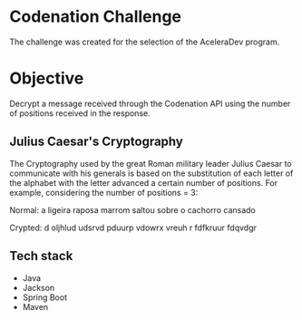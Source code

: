 # Codenation Challenge
The challenge was created for the selection of the AceleraDev program.

# Objective
Decrypt a message received through the Codenation API using the number of positions received in the response.

## Julius Caesar's Cryptography
The Cryptography used by the great Roman military leader Julius Caesar to communicate with his generals is based on the substitution of each letter of the alphabet with the letter advanced a certain number of positions. For example, considering the number of positions = 3:

Normal: a ligeira raposa marrom saltou sobre o cachorro cansado

Crypted: d oljhlud udsrvd pduurp vdowrx vreuh r fdfkruur fdqvdgr

## Tech stack
* Java
* Jackson
* Spring Boot
* Maven

